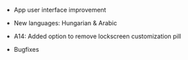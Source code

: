 - App user interface improvement  
- New languages: Hungarian & Arabic  
- A14: Added option to remove lockscreen customization pill  
  
- Bugfixes  